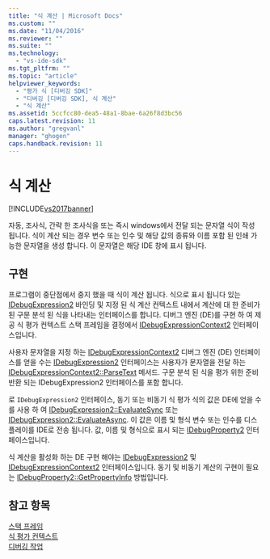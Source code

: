 ```yaml
---
title: "식 계산 | Microsoft Docs"
ms.custom: ""
ms.date: "11/04/2016"
ms.reviewer: ""
ms.suite: ""
ms.technology: 
  - "vs-ide-sdk"
ms.tgt_pltfrm: ""
ms.topic: "article"
helpviewer_keywords: 
  - "평가 식 [디버깅 SDK]"
  - "디버깅 [디버깅 SDK], 식 계산"
  - "식 계산"
ms.assetid: 5ccfcc80-dea5-48a1-8bae-6a26f8d3bc56
caps.latest.revision: 11
ms.author: "gregvanl"
manager: "ghogen"
caps.handback.revision: 11
---
```

# 식 계산
[!INCLUDE[vs2017banner](../../code-quality/includes/vs2017banner.md)]

자동, 조사식, 간략 한 조사식을 또는 즉시 windows에서 전달 되는 문자열 식이 작성 됩니다.  식이 계산 되는 경우 변수 또는 인수 및 해당 값의 종류와 이름 포함 된 인쇄 가능한 문자열을 생성 합니다.  이 문자열은 해당 IDE 창에 표시 됩니다.  
  
## 구현  
 프로그램이 중단점에서 중지 했을 때 식이 계산 됩니다.  식으로 표시 됩니다 있는  [IDebugExpression2](../../extensibility/debugger/reference/idebugexpression2.md) 바인딩 및 지정 된 식 계산 컨텍스트 내에서 계산에 대 한 준비가 된 구문 분석 된 식을 나타내는 인터페이스를 합니다.  디버그 엔진 \(DE\)를 구현 하 여 제공 식 평가 컨텍스트 스택 프레임을 결정에서  [IDebugExpressionContext2](../../extensibility/debugger/reference/idebugexpressioncontext2.md) 인터페이스입니다.  
  
 사용자 문자열을 지정 하는  [IDebugExpressionContext2](../../extensibility/debugger/reference/idebugexpressioncontext2.md) 디버그 엔진 \(DE\) 인터페이스를 얻을 수는  [IDebugExpression2](../../extensibility/debugger/reference/idebugexpression2.md) 인터페이스는 사용자가 문자열을 전달 하는  [IDebugExpressionContext2::ParseText](../../extensibility/debugger/reference/idebugexpressioncontext2-parsetext.md) 메서드.  구문 분석 된 식을 평가 위한 준비 반환 되는 IDebugExpression2 인터페이스를 포함 합니다.  
  
 로 `IDebugExpression2` 인터페이스, 동기 또는 비동기 식 평가 식의 값은 DE에 얻을 수를 사용 하 여  [IDebugExpression2::EvaluateSync](../../extensibility/debugger/reference/idebugexpression2-evaluatesync.md) 또는  [IDebugExpression2::EvaluateAsync](../../extensibility/debugger/reference/idebugexpression2-evaluateasync.md).  이 값은 이름 및 형식 변수 또는 인수를 디스플레이를 IDE로 전송 됩니다.  값, 이름 및 형식으로 표시 되는  [IDebugProperty2](../../extensibility/debugger/reference/idebugproperty2.md) 인터페이스입니다.  
  
 식 계산을 활성화 하는 DE 구현 해야는  [IDebugExpression2](../../extensibility/debugger/reference/idebugexpression2.md) 및  [IDebugExpressionContext2](../../extensibility/debugger/reference/idebugexpressioncontext2.md) 인터페이스입니다.  동기 및 비동기 계산의 구현이 필요는  [IDebugProperty2::GetPropertyInfo](../../extensibility/debugger/reference/idebugproperty2-getpropertyinfo.md) 방법입니다.  
  
## 참고 항목  
 [스택 프레임](../../extensibility/debugger/stack-frames.md)   
 [식 평가 컨텍스트](../../extensibility/debugger/expression-evaluation-context.md)   
 [디버깅 작업](../../extensibility/debugger/debugging-tasks.md)